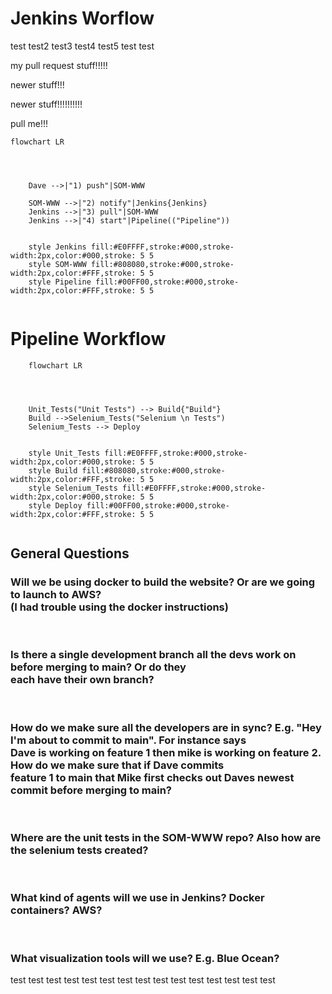 # Jenkins Worflow

test
test2
test3
test4
test5
test
test

my pull request stuff!!!!!


newer stuff!!!


newer stuff!!!!!!!!!!

pull me!!!

```mermaid
flowchart LR
   
   
     
   
    Dave -->|"1) push"|SOM-WWW 

    SOM-WWW -->|"2) notify"|Jenkins{Jenkins}
    Jenkins -->|"3) pull"|SOM-WWW 
    Jenkins -->|"4) start"|Pipeline(("Pipeline"))
    
   
    style Jenkins fill:#E0FFFF,stroke:#000,stroke-width:2px,color:#000,stroke: 5 5
    style SOM-WWW fill:#808080,stroke:#000,stroke-width:2px,color:#FFF,stroke: 5 5
    style Pipeline fill:#00FF00,stroke:#000,stroke-width:2px,color:#FFF,stroke: 5 5
    
```


# Pipeline Workflow

```mermaid
    flowchart LR
   
   
     
   
    Unit_Tests("Unit Tests") --> Build{"Build"}
    Build -->Selenium_Tests("Selenium \n Tests")
    Selenium_Tests --> Deploy

   
    style Unit_Tests fill:#E0FFFF,stroke:#000,stroke-width:2px,color:#000,stroke: 5 5
    style Build fill:#808080,stroke:#000,stroke-width:2px,color:#FFF,stroke: 5 5
    style Selenium_Tests fill:#E0FFFF,stroke:#000,stroke-width:2px,color:#000,stroke: 5 5
    style Deploy fill:#00FF00,stroke:#000,stroke-width:2px,color:#FFF,stroke: 5 5
    

```




## General Questions


### Will we be using docker to build the website? Or are we going to launch to AWS? <br>(I had trouble using the docker instructions)
<br>

### Is there a single development branch all the devs work on before merging to main? Or do they <br> each have their own branch?
<br>

### How do we make sure all the developers are in sync? E.g. "Hey I'm about to commit to main". For instance says <br> Dave is working on feature 1 then mike is working on feature 2. How do we make sure that if Dave commits <br> feature 1 to main that Mike first checks out Daves newest commit before merging to main?
<br>

### Where are the unit tests in the SOM-WWW repo? Also how are the selenium tests created?
<br>

### What kind of agents will we use in Jenkins? Docker containers? AWS?
<br>

### What visualization tools will we use? E.g. Blue Ocean?
   
   test
test
test
test
test
test
test
test
test
test
test
test
test
test
test
